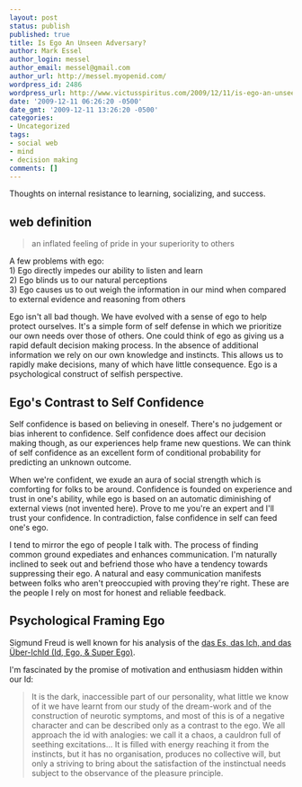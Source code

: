 ```yaml
---
layout: post
status: publish
published: true
title: Is Ego An Unseen Adversary?
author: Mark Essel
author_login: messel
author_email: messel@gmail.com
author_url: http://messel.myopenid.com/
wordpress_id: 2486
wordpress_url: http://www.victusspiritus.com/2009/12/11/is-ego-an-unseen-adversary/
date: '2009-12-11 06:26:20 -0500'
date_gmt: '2009-12-11 13:26:20 -0500'
categories:
- Uncategorized
tags:
- social web
- mind
- decision making
comments: []
---
```

<p>Thoughts on internal resistance to learning, socializing, and success.  </p>
<h2>web definition</h2>
<blockquote><p>
an inflated feeling of pride in your superiority to others
</p></blockquote>
<p>A few problems with ego:<br />
1) Ego directly impedes our ability to listen and learn<br />
2) Ego blinds us to our natural perceptions<br />
3) Ego causes us to out weigh the information in our mind when compared to external evidence and reasoning from others</p>
<p>Ego isn't all bad though. We have evolved with a sense of ego to help protect ourselves. It's a simple form of self defense in which we prioritize our own needs over those of others. One could think of ego as giving us a rapid default decision making process. In the absence of additional information we rely on our own knowledge and instincts. This allows us to rapidly make decisions, many of which have little consequence. Ego is a psychological construct of selfish perspective.</p>
<h2>Ego's Contrast to Self Confidence</h2>
<p>Self confidence is based on believing in oneself. There's no judgement or bias inherent to confidence. Self confidence does affect our decision making though, as our experiences help frame new questions. We can think of self confidence as an excellent form of conditional probability for predicting an unknown outcome.  </p>
<p>When we're confident, we exude an aura of social strength which is comforting for folks to be around. Confidence is founded on experience and trust in one's ability, while ego is based on an automatic diminishing of external views (not invented here). Prove to me you're an expert and I'll trust your confidence. In contradiction, false confidence in self can feed one's ego.</p>
<p>I tend to mirror the ego of people I talk with. The process of finding common ground expediates and enhances communication.  I'm naturally inclined to seek out and befriend those who have a tendency towards suppressing their ego. A natural and easy communication manifests between folks who aren't preoccupied with proving they're right. These are the people I rely on most for honest and reliable feedback.</p>
<h2>Psychological Framing Ego</h2>
<p>Sigmund Freud is well known for his analysis of the <a href="http://en.m.wikipedia.org/wiki/Id%2C_ego%2C_and_super-ego?wasRedirected=true">das Es, das Ich, and das Über-IchId (Id, Ego, & Super Ego)</a>.</p>
<p>I'm fascinated by the promise of motivation and enthusiasm hidden within our Id:  </p>
<blockquote><p>
It is the dark, inaccessible part of our personality, what little we know of it we have learnt from our study of the dream-work and of the construction of neurotic symptoms, and most of this is of a negative character and can be described only as a contrast to the ego. We all approach the id with analogies: we call it a chaos, a cauldron full of seething excitations... It is filled with energy reaching it from the instincts, but it has no organisation, produces no collective will, but only a striving to bring about the satisfaction of the instinctual needs subject to the observance of the pleasure principle.
</p></blockquote>
